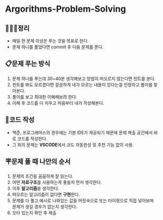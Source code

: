 # Argorithms-Problem-Solving

## 🧑🏻‍💻정리

- 매일 한 문제 이상은 푸는 것을 목표로 한다.
- 문제 하나를 풀었다면 commit 후 다음 문제를 푼다.

  


## 📋문제 푸는 방식

1. 문제 하나를 푸는데 30~40분 생각해보고 방법이 떠오르지 않는다면 힌트를 본다.
2. 힌트를 봐도 모르겠다면 깔끔하게 내가 모르는 내용이 있다는걸 인정하고 풀이를 찾아본다.
3. 풀이를 보고 최대한 이해해보려 한다.
4. 이해 후 코드를 다 지우고 처음부터 내가 작성해본다.

  

## 📝코드 작성

- 백준, 프로그래머스의 경우에는 기본 IDE가 제공되기 때문에 문제 제출 공간에서 바로 코드를 작성한다.
- 그 외의 문제는 **VSCODE**에서 코드 자동완성 및 추천 기능 없이 사용.

  

## 🪧문제 풀 때 나만의 순서

1. 문제의 조건을 꼼꼼하게 잘 읽는다.
2. 어떤 **자료구조**를 사용하는게 좋을지 먼저 생각한다.
3. 이후 **알고리즘**을 생각한다.
4. 떠오르는 알고리즘이 없다면 **구현**한다.
5. 문제를 다 풀고 예시로 나와있는 값을 머릿속으로 또는 타이핑으로 직접 넣어보며 문제가 생길 경우가 없는지 생각한다.
6. 오타 있는지 확인 후 제출
